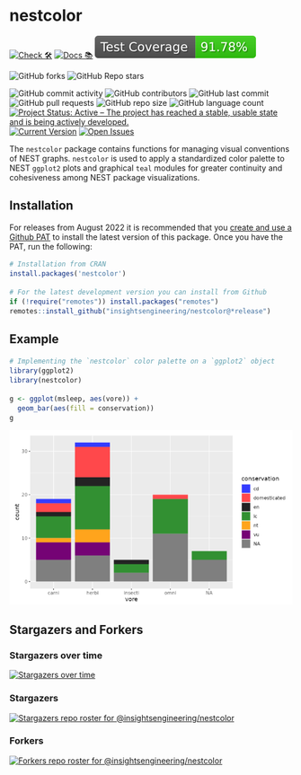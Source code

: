 # nestcolor

<!-- start badges -->
[![Check 🛠](https://github.com/insightsengineering/nestcolor/actions/workflows/check.yaml/badge.svg)](https://insightsengineering.github.io/nestcolor/main/unit-test-report/)
[![Docs 📚](https://github.com/insightsengineering/nestcolor/actions/workflows/docs.yaml/badge.svg)](https://insightsengineering.github.io/nestcolor/)
[![Code Coverage 📔](https://raw.githubusercontent.com/insightsengineering/nestcolor/_xml_coverage_reports/data/main/badge.svg)](https://insightsengineering.github.io/nestcolor/main/coverage-report/)

![GitHub forks](https://img.shields.io/github/forks/insightsengineering/nestcolor?style=social)
![GitHub Repo stars](https://img.shields.io/github/stars/insightsengineering/nestcolor?style=social)

![GitHub commit activity](https://img.shields.io/github/commit-activity/m/insightsengineering/nestcolor)
![GitHub contributors](https://img.shields.io/github/contributors/insightsengineering/nestcolor)
![GitHub last commit](https://img.shields.io/github/last-commit/insightsengineering/nestcolor)
![GitHub pull requests](https://img.shields.io/github/issues-pr/insightsengineering/nestcolor)
![GitHub repo size](https://img.shields.io/github/repo-size/insightsengineering/nestcolor)
![GitHub language count](https://img.shields.io/github/languages/count/insightsengineering/nestcolor)
[![Project Status: Active – The project has reached a stable, usable state and is being actively developed.](https://www.repostatus.org/badges/latest/active.svg)](https://www.repostatus.org/#active)
[![Current Version](https://img.shields.io/github/r-package/v/insightsengineering/nestcolor/main?color=purple\&label=package%20version)](https://github.com/insightsengineering/nestcolor/tree/main)
[![Open Issues](https://img.shields.io/github/issues-raw/insightsengineering/nestcolor?color=red\&label=open%20issues)](https://github.com/insightsengineering/nestcolor/issues?q=is%3Aissue+is%3Aopen+sort%3Aupdated-desc)
<!-- end badges -->

The `nestcolor` package contains functions for managing visual conventions of NEST graphs. `nestcolor` is used to apply a standardized color palette to NEST `ggplot2` plots and graphical `teal` modules for greater continuity and cohesiveness among NEST package visualizations.

## Installation

For releases from August 2022 it is recommended that you [create and use a Github PAT](https://docs.github.com/en/github/authenticating-to-github/keeping-your-account-and-data-secure/creating-a-personal-access-token) to install the latest version of this package. Once you have the PAT, run the following:

```r
# Installation from CRAN
install.packages('nestcolor')

# For the latest development version you can install from Github
if (!require("remotes")) install.packages("remotes")
remotes::install_github("insightsengineering/nestcolor@*release")
```

## Example

```r
# Implementing the `nestcolor` color palette on a `ggplot2` object
library(ggplot2)
library(nestcolor)

g <- ggplot(msleep, aes(vore)) +
  geom_bar(aes(fill = conservation))
g
```

![Alt text](man/figures/nestcolor_graph.png?raw=true)

## Stargazers and Forkers

### Stargazers over time

[![Stargazers over time](https://starchart.cc/insightsengineering/nestcolor.svg)](https://starchart.cc/insightsengineering/nestcolor)

### Stargazers

[![Stargazers repo roster for @insightsengineering/nestcolor](https://reporoster.com/stars/insightsengineering/nestcolor)](https://github.com/insightsengineering/nestcolor/stargazers)

### Forkers

[![Forkers repo roster for @insightsengineering/nestcolor](https://reporoster.com/forks/insightsengineering/nestcolor)](https://github.com/insightsengineering/nestcolor/network/members)
